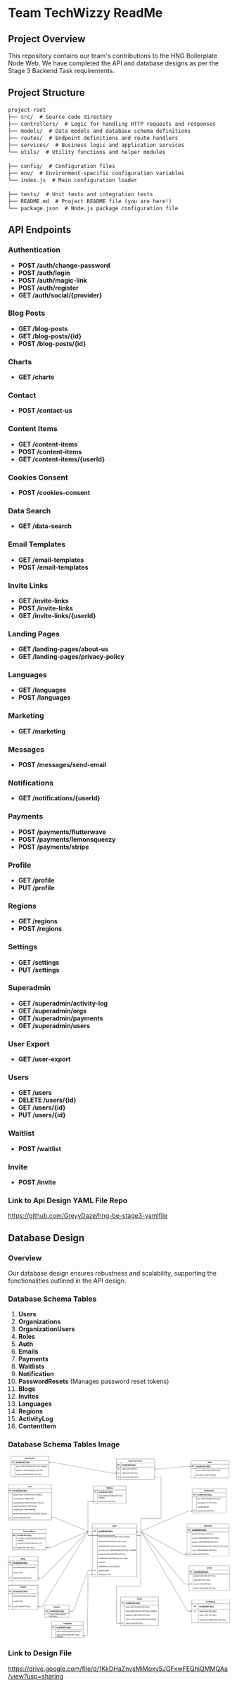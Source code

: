# Team TechWizzy ReadMe

## Project Overview

This repository contains our team's contributions to the HNG Boilerplate Node Web. We have completed the API and database designs as per the Stage 3 Backend Task requirements.

## Project Structure

```
project-root
├── src/  # Source code directory
├── controllers/  # Logic for handling HTTP requests and responses
├── models/  # Data models and database schema definitions
├── routes/  # Endpoint definitions and route handlers
├── services/  # Business logic and application services
└── utils/  # Utility functions and helper modules

├── config/  # Configuration files
├── env/  # Environment-specific configuration variables
└── index.js  # Main configuration loader

├── tests/  # Unit tests and integration tests
├── README.md  # Project README file (you are here!)
└── package.json  # Node.js package configuration file
```

## API Endpoints

### Authentication

- **POST /auth/change-password**
- **POST /auth/login**
- **POST /auth/magic-link**
- **POST /auth/register**
- **GET /auth/social/{provider}**

### Blog Posts

- **GET /blog-posts**
- **GET /blog-posts/{id}**
- **POST /blog-posts/{id}**

### Charts

- **GET /charts**

### Contact

- **POST /contact-us**

### Content Items

- **GET /content-items**
- **POST /content-items**
- **GET /content-items/{userId}**

### Cookies Consent

- **POST /cookies-consent**

### Data Search

- **GET /data-search**

### Email Templates

- **GET /email-templates**
- **POST /email-templates**

### Invite Links

- **GET /invite-links**
- **POST /invite-links**
- **GET /invite-links/{userId}**

### Landing Pages

- **GET /landing-pages/about-us**
- **GET /landing-pages/privacy-policy**

### Languages

- **GET /languages**
- **POST /languages**

### Marketing

- **GET /marketing**

### Messages

- **POST /messages/send-email**

### Notifications

- **GET /notifications/{userId}**

### Payments

- **POST /payments/flutterwave**
- **POST /payments/lemonsqueezy**
- **POST /payments/stripe**

### Profile

- **GET /profile**
- **PUT /profile**

### Regions

- **GET /regions**
- **POST /regions**

### Settings

- **GET /settings**
- **PUT /settings**

### Superadmin

- **GET /superadmin/activity-log**
- **GET /superadmin/orgs**
- **GET /superadmin/payments**
- **GET /superadmin/users**

### User Export

- **GET /user-export**

### Users

- **GET /users**
- **DELETE /users/{id}**
- **GET /users/{id}**
- **PUT /users/{id}**

### Waitlist

- **POST /waitlist**

### Invite

- **POST /invite**

### Link to Api Design YAML File Repo

https://github.com/GreyyDaze/hng-be-stage3-yamlfile

## Database Design

### Overview

Our database design ensures robustness and scalability, supporting the functionalities outlined in the API design.

### Database Schema Tables

1. **Users**
2. **Organizations**
3. **OrganizationUsers**
4. **Roles**
5. **Auth**
6. **Emails**
7. **Payments**
8. **Waitlists**
9. **Notification**
10. **PasswordResets** (Manages password reset tokens)
11. **Blogs**
12. **Invites**
13. **Languages**
14. **Regions**
15. **ActivityLog**
16. **ContentItem**

### Database Schema Tables Image

![DB Tables Screenshot](techwizzy_db_design.png)

### Link to Design File

https://drive.google.com/file/d/1KkDHaZnvsMiMqxy5JGFxwFEQhiQMMQAa/view?usp=sharing
